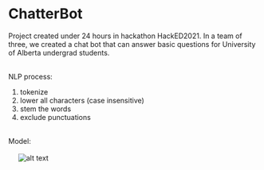 # ChatterBot

Project created under 24 hours in hackathon HackED2021. 
In a team of three, we created a chat bot that can answer basic questions for University of Alberta undergrad students.


<br />NLP process:
1. tokenize
2. lower all characters (case insensitive)
3. stem the words
4. exclude punctuations

<br />Model: <br /> <br />
&nbsp;&nbsp;&nbsp;&nbsp; ![alt text](https://github.com/WenrrrBeth/chatterBox/chatbox_model.png)

